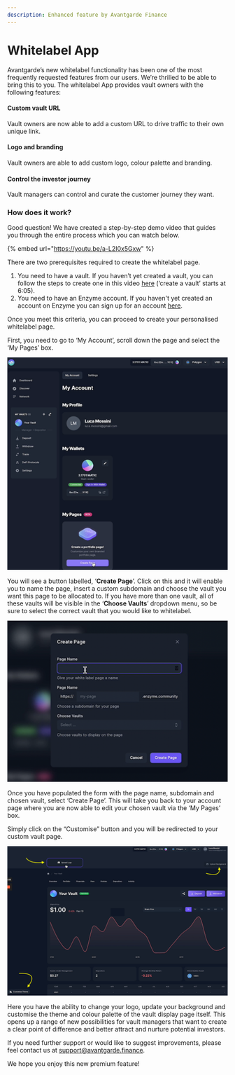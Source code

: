 ```yaml
---
description: Enhanced feature by Avantgarde Finance
---
```


# Whitelabel App

Avantgarde’s new whitelabel functionality has been one of the most frequently requested features from our users. We’re thrilled to be able to bring this to you. The whitelabel App provides vault owners with the following features:

#### **Custom vault URL**

Vault owners are now able to add a custom URL to drive traffic to their own unique link.

#### **Logo and branding**

Vault owners are able to add custom logo, colour palette and branding.

#### **Control the investor journey**

Vault managers can control and curate the customer journey they want.

### **How does it work?** <a href="#c3f7" id="c3f7"></a>

Good question! We have created a step-by-step demo video that guides you through the entire process which you can watch below.

{% embed url="https://youtu.be/a-L2I0x5Gxw" %}

There are two prerequisites required to create the whitelabel page.

1. You need to have a vault. If you haven’t yet created a vault, you can follow the steps to create one in this video [here](https://www.youtube.com/watch?v=9PL9sTJuru4\&t=365s) (‘create a vault’ starts at 6:05).
2. You need to have an Enzyme account. If you haven't yet created an account on Enzyme you can sign up for an account [here](https://app.enzyme.finance/sign-up).

Once you meet this criteria, you can proceed to create your personalised whitelabel page.

First, you need to go to ‘My Account’, scroll down the page and select the ‘My Pages’ box.

![](<../.gitbook/assets/image (37).png>)

You will see a button labelled, ‘**Create Page**’. Click on this and it will enable you to name the page, insert a custom subdomain and choose the vault you want this page to be allocated to. If you have more than one vault, all of these vaults will be visible in the ‘**Choose Vaults**’ dropdown menu, so be sure to select the correct vault that you would like to whitelabel.

![](<../.gitbook/assets/image (6).png>)

Once you have populated the form with the page name, subdomain and chosen vault, select ‘Create Page’. This will take you back to your account page where you are now able to edit your chosen vault via the ‘My Pages’ box.

Simply click on the “Customise” button and you will be redirected to your custom vault page.

![](<../.gitbook/assets/image (41).png>)

Here you have the ability to change your logo, update your background and customise the theme and colour palette of the vault display page itself. This opens up a range of new possibilities for vault managers that want to create a clear point of difference and better attract and nurture potential investors.

If you need further support or would like to suggest improvements, please feel contact us at support@avantgarde.finance.

We hope you enjoy this new premium feature!
